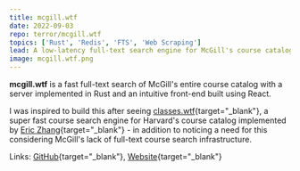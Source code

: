 ```yaml
---
title: mcgill.wtf
date: 2022-09-03
repo: terror/mcgill.wtf
topics: ['Rust', 'Redis', 'FTS', 'Web Scraping']
lead: A low-latency full-text search engine for McGill's course catalog.
image: mcgill.wtf.png
---
```


**mcgill.wtf** is a fast full-text search of McGill's entire course catalog with
a server implemented in Rust and an intuitive front-end built using React.

I was inspired to build this after seeing
[classes.wtf](https://classes.wtf/){target="\_blank"}, a super fast course
search engine for Harvard's course catalog implemented by
[Eric Zhang](https://www.ekzhang.com/){target="\_blank"} - in addition to
noticing a need for this considering McGill's lack of full-text course search
infrastructure.

Links: [GitHub](https://github.com/terror/mcgill.wtf){target="\_blank"},
[Website](https://mcgill.wtf/){target="\_blank"}
